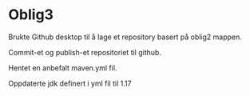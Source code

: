 # Oblig3

Brukte Github desktop til å lage et repository basert på oblig2 mappen. 

Commit-et og publish-et repositoriet til github.

Hentet en anbefalt maven.yml fil.

Oppdaterte jdk definert i yml fil til 1.17
